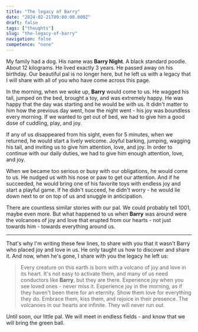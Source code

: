 ```yaml
---
title: "The legacy of Barry"
date: "2024-02-21T09:00:00.000Z"
draft: false
tags: ["thoughts"]
slug: "the-legacy-of-barry"
navigation: false
competence: "none"
---
```


My family had a dog. His name was **Barry Night**. A black standard poodle. About 12 kilograms. He lived exactly 3 years. He passed away on his birthday. Our beautiful pal is no longer here, but he left us with a legacy that I will share with all of you who have come across this page.

<!--more-->

In the morning, when we woke up, **Barry** would come to us. He wagged his tail, jumped on the bed, brought a toy, and was extremely happy. He was happy that the day was starting and he would be with us. It didn't matter to him how the previous day went, how the night went - his joy was boundless every morning. If we wanted to get out of bed, we had to give him a good dose of cuddling, play, and joy.

If any of us disappeared from his sight, even for 5 minutes, when we returned, he would start a lively welcome. Joyful barking, jumping, wagging his tail, and inviting us to give him attention, love, and joy. In order to continue with our daily duties, we had to give him enough attention, love, and joy.

When we became too serious or busy with our obligations, he would come to us. He nudged us with his nose or paw to get our attention. And if he succeeded, he would bring one of his favorite toys with endless joy and start a playful game. If he didn't succeed, he didn't worry - he would lie down next to or on top of us and snuggle in anticipation.

There are countless similar stories with our pal. We could probably tell 1001, maybe even more. But what happened to us when **Barry** was around were the volcanoes of joy and love that erupted from our hearts - not just towards him - towards everything around us.

---

That's why I'm writing these few lines, to share with you that it wasn't Barry who placed joy and love in us. He only taught us how to discover and share it. And now, when he's gone, I share with you the legacy he left us:


> Every creature on this earth is born with a volcano of joy and love in its heart. It's not easy to activate them, and many of us need conductors like **Barry**, but they are there. Experience joy when you see loved ones - never miss it. Experience joy in the morning, as if they haven't been there for an eternity. Show them love for everything they do. Embrace them, kiss them, and rejoice in their presence. The volcanoes in our hearts are infinite. They will never run out.

Until soon, our little pal. We will meet in endless fields - and know that we will bring the green ball.
